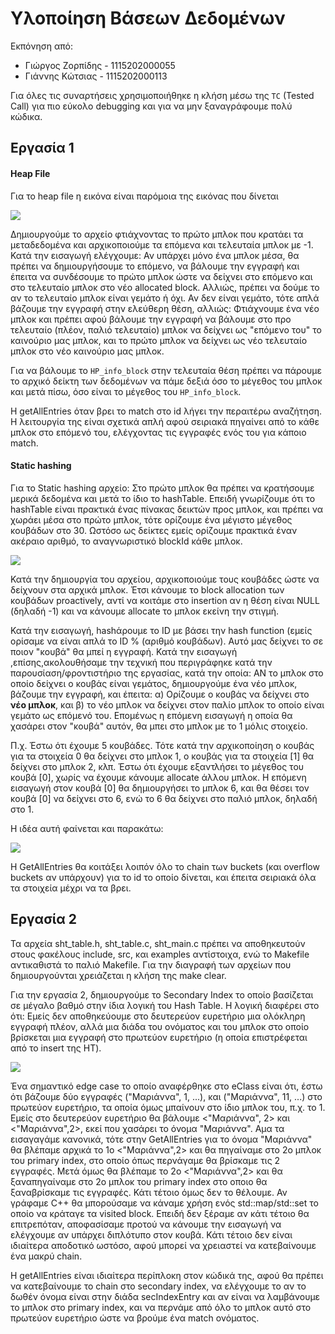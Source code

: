 # Yλοποίηση Βάσεων Δεδομένων

Εκπόνηση από:

- Γιώργος Ζορπίδης - 1115202000055
- Γιάννης Κώτσιας  - 1115202000113


Για όλες τις συναρτήσεις χρησιμοποιήθηκε η κλήση μέσω της `TC` (Tested Call) για πιο εύκολο debugging και για να μην ξαναγράφουμε πολύ κώδικα.
## Εργασία 1

#### Heap File

Για το heap file η εικόνα είναι παρόμοια της εικόνας που δίνεται 

 ![](https://i.gyazo.com/92d9ad76855f452ab6821c9897323d23.png)
 
Δημιουργούμε το αρχείο φτιάχνοντας το πρώτο μπλοκ που κρατάει τα μεταδεδομένα και αρχικοποιούμε τα επόμενα και τελευταία μπλοκ με -1. Κατά την εισαγωγή ελέγχουμε: Αν υπάρχει μόνο ένα μπλοκ μέσα, θα πρέπει να δημιουργήσουμε το επόμενο, να βάλουμε την εγγραφή και έπειτα να συνδέσουμε το πρώτο μπλοκ ώστε να δείχνει στο επόμενο και στο τελευταίο μπλοκ στο νέο allocated block. Αλλιώς, πρέπει να δούμε το αν το τελευταίο μπλοκ είναι γεμάτο ή όχι. Αν δεν είναι γεμάτο, τότε απλά βάζουμε την εγγραφή στην ελεύθερη θέση, αλλιώς: Φτιάχνουμε ένα νέο μπλοκ και πρέπει αφού βάλουμε την εγγραφή να βάλουμε στο προ τελευταίο (πλέον, παλιό τελευταίο) μπλοκ να δείχνει ως "επόμενο του" το καινούριο μας μπλοκ, και το πρώτο μπλοκ να δείχνει ως νέο τελευταίο μπλοκ στο νέο καινούριο μας μπλοκ. 

Για να βάλουμε το `HP_info_block` στην τελευταία θέση πρέπει να πάρουμε το αρχικό δείκτη των δεδομένων να πάμε δεξιά όσο το μέγεθος του μπλοκ και μετά πίσω, όσο είναι το μέγεθος του `HP_info_block`.

Η getAllEntries όταν βρει το match στο id λήγει την περαιτέρω αναζήτηση. Η λειτουργία της είναι σχετικά απλή αφού σειριακά πηγαίνει από το κάθε μπλοκ στο επόμενό του, ελέγχοντας τις εγγραφές ενός του για κάποιο match.

#### Static hashing

Για το Static hashing αρχείο: Στο πρώτο μπλοκ θα πρέπει να κρατήσουμε μερικά δεδομένα και μετά το ίδιο το hashTable. Επειδή γνωρίζουμε ότι το hashTable είναι πρακτικά ένας πίνακας δεικτών προς μπλοκ, και πρέπει να χωράει μέσα στο πρώτο μπλοκ, τότε ορίζουμε ένα μέγιστο μέγεθος κουβάδων στο 30. Ωστόσο ως δείκτες εμείς ορίζουμε πρακτικά έναν ακέραιο αριθμό, το αναγνωριστικό blockId κάθε μπλοκ. 

![](https://i.gyazo.com/f398951649e2d3a0d562f866c422164b.png)

Κατά την δημιουργία του αρχείου, αρχικοποιούμε τους κουβάδες ώστε να δείχνουν στα αρχικά μπλοκ. Έτσι κάνουμε το block allocation των κουβάδων proactively, αντί να κοιτάμε στο insertion αν η θέση είναι NULL (δηλαδή -1) και να κάνουμε allocate το μπλοκ εκείνη την στιγμή.

Κατά την εισαγωγή, hashάρουμε το ID με βάσει την hash function (εμείς ορίσαμε να είναι απλά το ID % (αριθμό κουβάδων). Αυτό μας δείχνει το σε ποιον "κουβά" θα μπεί η εγγραφή. Κατά την εισαγωγή ,επίσης,ακολουθήσαμε την τεχνική που περιγράφηκε κατά την παρουσίαση/φροντιστήριο της εργασίας, κατά την οποία: ΑΝ το μπλοκ στο οποίο δείχνει ο κουβάς είναι γεμάτος, δημιουργούμε ένα νέο μπλοκ, βάζουμε την εγγραφή, και έπειτα: α) Ορίζουμε ο κουβάς να δείχνει στο **νέο μπλοκ**, και β) το νέο μπλοκ να δείχνει στον παλίο μπλοκ το οποίο είναι γεμάτο ως επόμενό του. Επομένως η επόμενη εισαγωγή η οποία θα χασάρει στον "κουβά" αυτόν, θα μπει στο μπλοκ με το 1 μόλις στοιχείο.

Π.χ. Έστω ότι έχουμε 5 κουβάδες. Τότε κατά την αρχικοποίηση ο κουβάς για τα στοιχεία 0 θα δείχνει στο μπλοκ 1, ο κουβάς για τα στοιχεία [1] θα δείχνει στο μπλοκ 2, κλπ. Έστω ότι έχουμε εξαντλήσει το μέγεθος του κουβά [0], χωρίς να έχουμε κάνουμε allocate άλλου μπλοκ. Η επόμενη εισαγωγή στον κουβά [0] θα δημιουργήσει το μπλοκ 6, και θα θέσει τον κουβά [0] να δείχνει στο 6, ενώ το 6 θα δείχνει στο παλιό μπλοκ, δηλαδή στο 1. 

Η ιδέα αυτή φαίνεται και παρακάτω:

![](https://i.gyazo.com/6c1ba0186b47cc166bcc6a15e1921dfc.png)

Η GetAllEntries θα κοιτάξει λοιπόν όλο το chain των buckets (και overflow buckets αν υπάρχουν) για το id το οποίο δίνεται, και έπειτα σειριακά όλα τα στοιχεία μέχρι να τα βρει.

## Εργασία 2

Τα αρχεία sht_table.h, sht_table.c, sht_main.c πρέπει να αποθηκευτούν στους φακέλους include, src, και examples αντίστοιχα, ενώ το Makefile αντικαθιστά το παλιό Makefile.
Για την διαγραφή των αρχείων που δημιουργούνται χρειάζεται η κλήση της make clear.


Για την εργασία 2, δημιουργούμε το Secondary Index το οποίο βασίζεται σε μέγαλο βαθμό στην ίδια λογική του Hash Table. Η λογική διαφέρει στο ότι: Εμείς δεν αποθηκεύουμε στο δευτερεύον ευρετήριο μια ολόκληρη εγγραφή πλέον, αλλά μια διάδα του ονόματος και του μπλοκ στο οποίο βρίσκεται μια εγγραφή στο πρωτεύον ευρετήριο (η οποία επιστρέφεται από το insert της HT). 

![](https://i.gyazo.com/3868961d3a5bd15555aed10128968d68.png)


Ένα σημαντικό edge case το οποίο αναφέρθηκε στο eClass είναι ότι, έστω ότι βάζουμε δύο εγγραφές ("Μαριάννα", 1, ...), και ("Μαριάννα", 11, ...) στο πρωτεύον ευρετήριο, τα οποία όμως μπαίνουν στο ίδιο μπλοκ του, π.χ. το 1. Εμείς στο δευτερεύον ευρετήριο θα βάλουμε <"Μαριάννα", 2> και <"Μαριάννα",2>, εκεί που χασάρει το όνομα "Μαριάννα". Αμα τα εισαγαγάμε κανονικά, τότε στην GetAllEntries για το όνομα "Μαριάννα" θα βλέπαμε αρχικά το 1ο <"Μαριάννα",2> και θα πηγαίναμε στο 2ο μπλοκ του primary index, στο οποίο όπως περνάγαμε θα βρίσκαμε τις 2 εγγραφές. Μετά όμως θα βλέπαμε το 2ο <"Μαριάννα",2> και θα ξαναπηγαίναμε στο 2ο μπλοκ του primary index στο οποιο θα ξαναβρίσκαμε τις εγγραφές. Κάτι τέτοιο όμως δεν το θέλουμε. Αν γράφαμε C++ θα μπορούσαμε να κάναμε χρήση ενός std::map/std::set το οποίο να κράταγε τα visited block. Επειδή δεν ξέραμε αν κάτι τέτοιο θα επιτρεπόταν, αποφασίσαμε προτού να κάνουμε την εισαγωγή να ελέγχουμε αν υπάρχει διπλότυπο στον κουβά. Κάτι τέτοιο δεν είναι ιδιαίτερα αποδοτικό ωστόσο, αφού μπορεί να χρειαστεί να κατεβαίνουμε ένα μακρύ chain.

Η getAllEntries είναι ιδιαίτερα περίπλοκη στον κώδικά της, αφού θα πρέπει να κατεβαίνουμε το chain στο secondary index, να ελέγχουμε το αν το δωθέν όνομα είναι στην διάδα secIndexEntry και αν είναι να λαμβάνουμε το μπλοκ στο primary index, και να περνάμε από όλο το μπλοκ αυτό στο πρωτεύον ευρετήριο ώστε να βρούμε ένα match ονόματος.